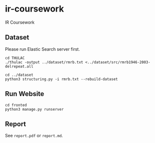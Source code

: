 # ir-coursework

IR Coursework

## Dataset

Please run Elastic Search server first.

```
cd THULAC
./thulac -output ../dataset/rmrb.txt <../dataset/src/rmrb1946-2003-delrepeat.all

cd ../dataset
python3 structuring.py -i rmrb.txt --rebuild-dataset
```

## Run Website

```
cd fronted
python3 manage.py runserver
```

## Report

See `report.pdf` or `report.md`.